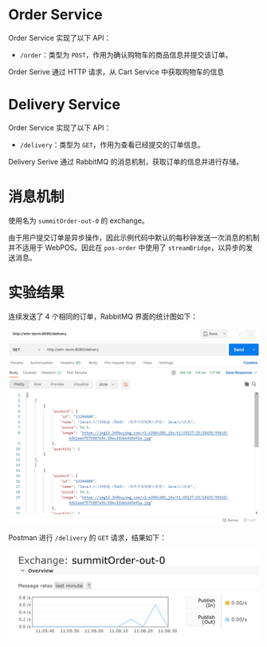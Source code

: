 # Order Service

Order Service 实现了以下 API：
- `/order`：类型为 `POST`，作用为确认购物车的商品信息并提交该订单。

Order Serive 通过 HTTP 请求，从 Cart Service 中获取购物车的信息

# Delivery Service

Order Service 实现了以下 API：
- `/delivery`：类型为 `GET`，作用为查看已经提交的订单信息。

Delivery Serive 通过 RabbitMQ 的消息机制，获取订单的信息并进行存储。

# 消息机制

使用名为 `summitOrder-out-0` 的 exchange。

由于用户提交订单是异步操作，因此示例代码中默认的每秒钟发送一次消息的机制并不适用于 WebPOS。因此在 `pos-order` 中使用了 `streamBridge`，以异步的发送消息。

# 实验结果

连续发送了 4 个相同的订单，RabbitMQ 界面的统计图如下：

![](./pics/in.png)

Postman 进行 `/delivery` 的 `GET` 请求，结果如下：

![](./pics/out.png)